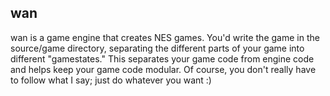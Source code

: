 
## wan 

wan is a game engine that creates NES games. You'd write the game in the source/game directory, separating the different parts of your game into different "gamestates." This separates your game code from engine code and helps keep your game code modular. Of course, you don't really have to follow what I say; just do whatever you want :)



